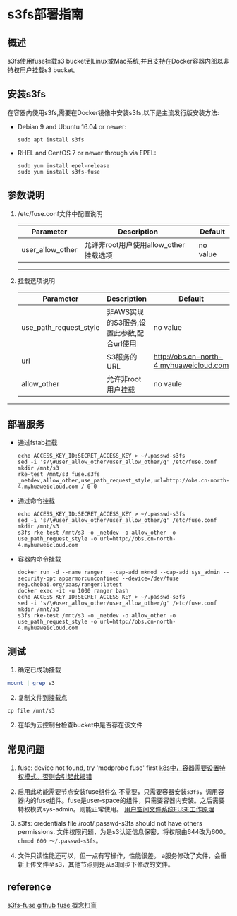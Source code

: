 # s3fs部署指南

## 概述

s3fs使用fuse挂载s3 bucket到Linux或Mac系统,并且支持在Docker容器内部以非特权用户挂载s3 bucket。

## 安装s3fs


在容器内使用s3fs,需要在Docker镜像中安装s3fs,以下是主流发行版安装方法:


* Debian 9 and Ubuntu 16.04 or newer:

  ```
  sudo apt install s3fs
  ```

* RHEL and CentOS 7 or newer through via EPEL:

  ```
  sudo yum install epel-release
  sudo yum install s3fs-fuse
  ```


## 参数说明

1. /etc/fuse.conf文件中配置说明

   | Parameter                         | Description                                      | Default                         |
   | --------------------------------- | ------------------------------------------------ | ------------------------------- |
   | user_allow_other                  | 允许非root用户使用allow_other 挂载选项             |no value                         |
  

   <hr>

2. 挂载选项说明

   | Parameter                      | Description           | Default                                 |
   | ----------------------------- | --------------------- | --------------------------------------- |
   | use_path_request_style    | 非AWS实现的S3服务,设置此参数,配合url使用   | no value                                  |
   | url | S3服务的URL       | http://obs.cn-north-4.myhuaweicloud.com                                 |
   | allow_other   | 允许非root用户挂载     |  no vaule |


<hr>

## 部署服务

- 通过fstab挂载

  ```shell
  echo ACCESS_KEY_ID:SECRET_ACCESS_KEY > ~/.passwd-s3fs
  sed -i 's/\#user_allow_other/user_allow_other/g' /etc/fuse.conf
  mkdir /mnt/s3
  rke-test /mnt/s3 fuse.s3fs _netdev,allow_other,use_path_request_style,url=http://obs.cn-north-4.myhuaweicloud.com / 0 0
  ```

  

- 通过命令挂载

  ```shell
  echo ACCESS_KEY_ID:SECRET_ACCESS_KEY > ~/.passwd-s3fs
  sed -i 's/\#user_allow_other/user_allow_other/g' /etc/fuse.conf
  mkdir /mnt/s3
  s3fs rke-test /mnt/s3 -o _netdev -o allow_other -o use_path_request_style -o url=http://obs.cn-north-4.myhuaweicloud.com
  ```

- 容器内命令挂载

  ```shell
  docker run -d --name ranger  --cap-add mknod --cap-add sys_admin --security-opt apparmor:unconfined --device=/dev/fuse reg.chebai.org/paas/ranger:latest
  docker exec -it -u 1000 ranger bash
  echo ACCESS_KEY_ID:SECRET_ACCESS_KEY > ~/.passwd-s3fs
  sed -i 's/\#user_allow_other/user_allow_other/g' /etc/fuse.conf
  mkdir /mnt/s3
  s3fs rke-test /mnt/s3 -o _netdev -o allow_other -o use_path_request_style -o url=http://obs.cn-north-4.myhuaweicloud.com
  ```


## 测试

1. 确定已成功挂载
```bash
mount | grep s3
```

2. 复制文件到挂载点

```shell
cp file /mnt/s3
```

2. 在华为云控制台检查bucket中是否存在该文件

## 常见问题

1. fuse: device not found, try 'modprobe fuse' first
[k8s中，容器需要设置特权模式。否则会引起此报错](https://github.com/s3fs-fuse/s3fs-fuse/issues/1314#issuecomment-647482118)

2. 启用此功能需要节点安装fuse组件么
不需要，只需要容器安装`s3fs`，调用容器内的fuse组件。fuse是user-space的组件，只需要容器内安装。之后需要特权模式sys-admin。则能正常使用。
[用户空间文件系统FUSE工作原理](https://zhuanlan.zhihu.com/p/106719192?utm_source=wechat_session)

3. s3fs: credentials file /root/.passwd-s3fs should not have others permissions.
文件权限问题，为是s3认证信息保密，将权限由644改为600。`chmod 600 ～/.passwd-s3fs`。

4. 文件只读性能还可以，但一点有写操作，性能很差。
a服务修改了文件，会重新上传文件至s3，其他节点则是从s3同步下修改的文件。

## reference

[s3fs-fuse github](https://github.com/s3fs-fuse)
[fuse 概念扫盲](https://zhuanlan.zhihu.com/p/106719192?utm_source=wechat_session)